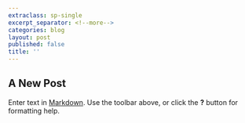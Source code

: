 ```yaml
---
extraclass: sp-single
excerpt_separator: <!--more-->
categories: blog
layout: post
published: false
title: ''
---
```

## A New Post

Enter text in [Markdown](http://daringfireball.net/projects/markdown/). Use the toolbar above, or click the **?** button for formatting help.
